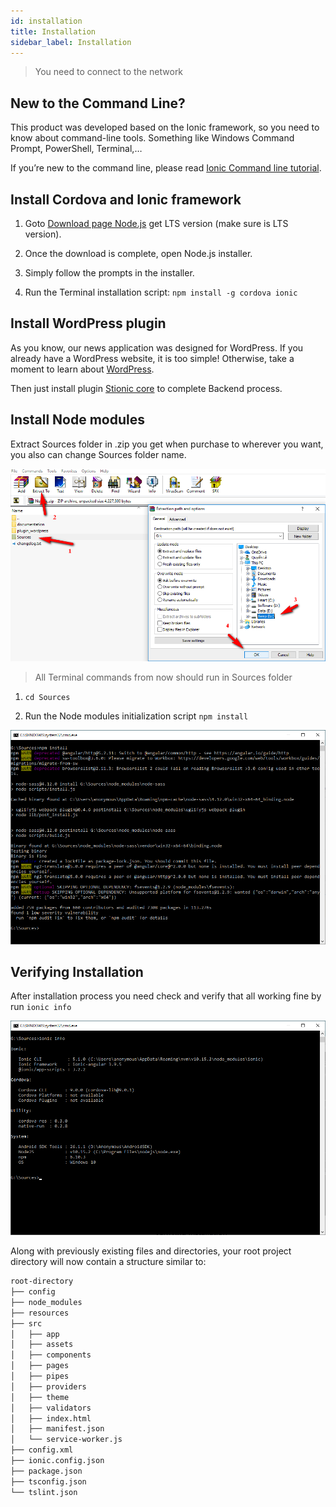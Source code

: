 ```yaml
---
id: installation
title: Installation
sidebar_label: Installation
---
```


> You need to connect to the network

## New to the Command Line?

This product was developed based on the Ionic framework, so you need to know about command-line tools. Something like Windows Command Prompt, PowerShell, Terminal,…

If you’re new to the command line, please read [Ionic Command line tutorial](http://blog.ionicframework.com/new-to-the-command-line/).

## Install Cordova and Ionic framework

1. Goto [Download page Node.js](https://nodejs.org/en/download/) get LTS version (make sure is LTS version).

1. Once the download is complete, open Node.js installer.

1. Simply follow the prompts in the installer.

1. Run the Terminal installation script: `npm install -g cordova ionic`

## Install WordPress plugin

As you know, our news application was designed for WordPress. If you already have a WordPress website, it is too simple! Otherwise, take a moment to learn about [WordPress](https://wordpress.org/).

Then just install plugin [Stionic core](https://wordpress.org/plugins/stionic-core/) to complete Backend process.

## Install Node modules

Extract Sources folder in .zip you get when purchase to wherever you want, you also can change Sources folder name.

![](assets/extract-sources.png)

> All Terminal commands from now should run in Sources folder

1. `cd Sources`

1. Run the Node modules initialization script `npm install`

![](assets/node-modules-install.png)

## Verifying Installation

After installation process you need check and verify that all working fine by run `ionic info`

![](assets/verifying-installation.png)

Along with previously existing files and directories, your root project directory will now contain a structure similar to:

```bash
root-directory
├── config
├── node_modules
├── resources
├── src
│   ├── app
│   ├── assets
│   ├── components
│   ├── pages
│   ├── pipes
│   ├── providers
│   ├── theme
│   ├── validators
│   ├── index.html
│   ├── manifest.json
│   └── service-worker.js
├── config.xml
├── ionic.config.json
├── package.json
├── tsconfig.json
└── tslint.json
```